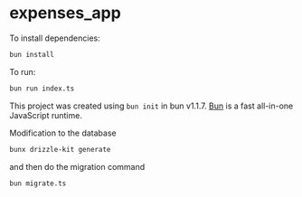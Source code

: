 # expenses_app

To install dependencies:

```bash
bun install
```

To run:

```bash
bun run index.ts
```

This project was created using `bun init` in bun v1.1.7. [Bun](https://bun.sh) is a fast all-in-one JavaScript runtime.

Modification to the database

```bash
bunx drizzle-kit generate
```

and then do the migration command

```bash
bun migrate.ts
```
